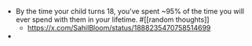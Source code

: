 - By the time your child turns 18, you've spent ~95% of the time you will ever spend with them in your lifetime. #[[random thoughts]]
	- https://x.com/SahilBloom/status/1888235470758514699
-